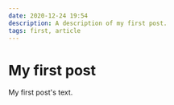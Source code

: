 ```yaml
---
date: 2020-12-24 19:54
description: A description of my first post.
tags: first, article
---
```

# My first post

My first post's text.